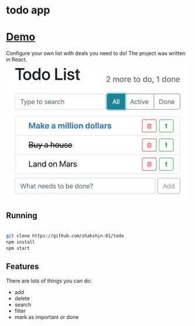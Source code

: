 # todo app

# [Demo](https://todo-shakshin.netlify.app/)

Configure your own list with deals you need to do!
The project was written in React.
![Screenshot](downloads/app-screenshot.png)

## Running

```bash

git clone https://github.com/shakshin-01/todo
npm install
npm start
```

## Features

There are lots of things you can do:

- add
- delete
- search
- filter
- mark as important or done
